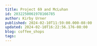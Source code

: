 ```yaml
---
title: Project 69 and McLuhan
id: 2032250061978166785
author: Kirby Urner
published: 2024-02-10T11:59:00.000-08:00
updated: 2024-02-10T16:22:56.176-08:00
blog: coffee_shops
tags: 
---
```


